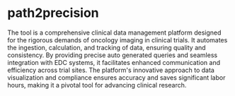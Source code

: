 # path2precision
The tool is a comprehensive clinical data management platform designed for the rigorous demands of oncology imaging in clinical trials. It automates the ingestion, calculation, and tracking of data, ensuring quality and consistency. By providing precise auto generated queries and seamless integration with EDC systems, it facilitates enhanced communication and efficiency across trial sites. The platform's innovative approach to data visualization and compliance ensures accuracy and saves significant labor hours, making it a pivotal tool for advancing clinical research.
